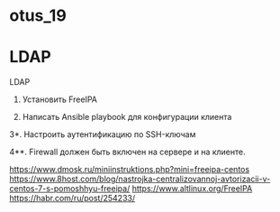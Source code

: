 # otus_19
# LDAP

LDAP

1. Установить FreeIPA

2. Написать Ansible playbook для конфигурации клиента

3*. Настроить аутентификацию по SSH-ключам

4**. Firewall должен быть включен на сервере и на клиенте.


https://www.dmosk.ru/miniinstruktions.php?mini=freeipa-centos
https://www.8host.com/blog/nastrojka-centralizovannoj-avtorizacii-v-centos-7-s-pomoshhyu-freeipa/
https://www.altlinux.org/FreeIPA
https://habr.com/ru/post/254233/
